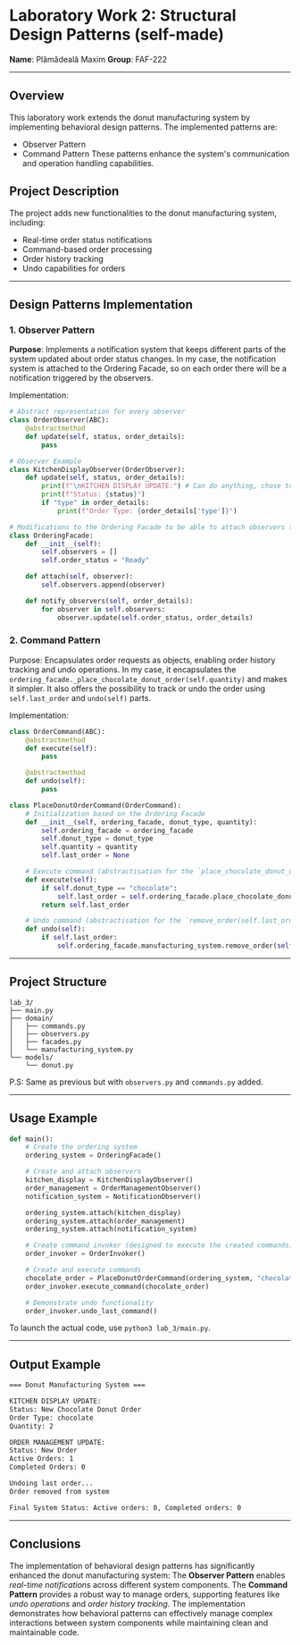 # Laboratory Work 2: Structural Design Patterns (self-made)
**Name**: Plămădeală Maxim
**Group**: FAF-222

---
## Overview
This laboratory work extends the donut manufacturing system by implementing behavioral design patterns. The implemented patterns are:
* Observer Pattern
* Command Pattern
These patterns enhance the system's communication and operation handling capabilities.

## Project Description
The project adds new functionalities to the donut manufacturing system, including:
* Real-time order status notifications
* Command-based order processing
* Order history tracking
* Undo capabilities for orders

---
## Design Patterns Implementation
### 1. Observer Pattern
**Purpose**:
Implements a notification system that keeps different parts of the system updated about order status changes.
In my case, the notification system is attached to the Ordering Facade, so on each order there will be a notification
triggered by the observers.

Implementation:
```python
# Abstract representation for every observer
class OrderObserver(ABC):
    @abstractmethod
    def update(self, status, order_details):
        pass

# Observer Example
class KitchenDisplayObserver(OrderObserver):
    def update(self, status, order_details):
        print(f"\nKITCHEN DISPLAY UPDATE:") # Can do anything, chose to print to show that it works
        print(f"Status: {status}")
        if "type" in order_details:
            print(f"Order Type: {order_details['type']}")

# Modifications to the Ordering Facade to be able to attach observers to it
class OrderingFacade:
    def __init__(self):
        self.observers = []
        self.order_status = "Ready"

    def attach(self, observer):
        self.observers.append(observer)

    def notify_observers(self, order_details):
        for observer in self.observers:
            observer.update(self.order_status, order_details)
```

### 2. Command Pattern
Purpose:
Encapsulates order requests as objects, enabling order history tracking and undo operations. 
In my case, it encapsulates the `ordering_facade._place_chocolate_donut_order(self.quantity)` and makes it simpler. It also
offers the possibility to track or undo the order using `self.last_order` and `undo(self)` parts.

Implementation:
```python
class OrderCommand(ABC):
    @abstractmethod
    def execute(self):
        pass

    @abstractmethod
    def undo(self):
        pass

class PlaceDonutOrderCommand(OrderCommand):
    # Initialization based on the Ordering Facade
    def __init__(self, ordering_facade, donut_type, quantity):
        self.ordering_facade = ordering_facade
        self.donut_type = donut_type
        self.quantity = quantity
        self.last_order = None

    # Execute command (abstractisation for the `place_chocolate_donut_order`)
    def execute(self):
        if self.donut_type == "chocolate":
            self.last_order = self.ordering_facade.place_chocolate_donut_order(self.quantity)
        return self.last_order

    # Undo command (abstractisation for the `remove_order(self.last_order)`    
    def undo(self):
        if self.last_order:
            self.ordering_facade.manufacturing_system.remove_order(self.last_order)
```

---
## Project Structure
```
lab_3/
├── main.py
├── domain/
│   ├── commands.py
│   ├── observers.py
│   ├── facades.py
│   └── manufacturing_system.py
└── models/
    └── donut.py
```
P.S: Same as previous but with `observers.py` and `commands.py` added.

---
## Usage Example
```python
def main():
    # Create the ordering system
    ordering_system = OrderingFacade()

    # Create and attach observers
    kitchen_display = KitchenDisplayObserver()
    order_management = OrderManagementObserver()
    notification_system = NotificationObserver()

    ordering_system.attach(kitchen_display)
    ordering_system.attach(order_management)
    ordering_system.attach(notification_system)

    # Create command invoker (designed to execute the created commands)
    order_invoker = OrderInvoker()

    # Create and execute commands
    chocolate_order = PlaceDonutOrderCommand(ordering_system, "chocolate", 2)
    order_invoker.execute_command(chocolate_order)

    # Demonstrate undo functionality
    order_invoker.undo_last_command()
```
To launch the actual code, use `python3 lab_3/main.py`.

---
## Output Example
```bash
=== Donut Manufacturing System ===

KITCHEN DISPLAY UPDATE:
Status: New Chocolate Donut Order
Order Type: chocolate
Quantity: 2

ORDER MANAGEMENT UPDATE:
Status: New Order
Active Orders: 1
Completed Orders: 0

Undoing last order...
Order removed from system

Final System Status: Active orders: 0, Completed orders: 0
```

---
## Conclusions
The implementation of behavioral design patterns has significantly enhanced the donut manufacturing system:
The **Observer Pattern** enables *real-time notifications* across different system components.
The **Command Pattern** provides a robust way to manage orders, supporting features like *undo operations* and *order history tracking*.
The implementation demonstrates how behavioral patterns can effectively manage complex interactions between system components while maintaining clean and maintainable code.
